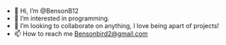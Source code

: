 - 👋 Hi, I’m @BensonB12
- 👀 I’m interested in programming.
- 💞️ I’m looking to collaborate on anything, I love being apart of projects!
- 📫 How to reach me Bensonbird2@gmail.com

